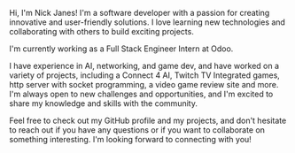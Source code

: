 Hi, I'm Nick Janes! I'm a software developer with a passion for creating innovative and user-friendly solutions. I love learning new technologies and collaborating with others to build exciting projects.

I'm currently working as a Full Stack Engineer Intern at Odoo.

I have experience in AI, networking, and game dev, and have worked on a variety of projects, including a Connect 4 AI, Twitch TV Integrated games, http server with socket programming, a video game review site and more. I'm always open to new challenges and opportunities, and I'm excited to share my knowledge and skills with the community.

Feel free to check out my GitHub profile and my projects, and don't hesitate to reach out if you have any questions or if you want to collaborate on something interesting. I'm looking forward to connecting with you!
